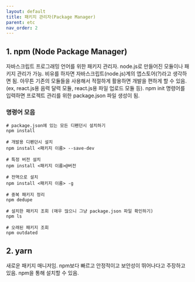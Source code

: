 ```yaml
---
layout: default
title: 패키지 관리자(Package Manager)
parent: etc
nav_order: 2
---
```


## 1. npm \(Node Package Manager\)

자바스크립트 프로그래밍 언어를 위한 패키지 관리자. node.js로 만들어진 모듈이나 패키지 관리가 가능. 비유를 하자면 자바스크립트\(node.js\)계의 앱스토어\(?\)라고 생각하면 됨. 아무튼 기존의 모듈들을 사용해서 적절하게 활용하면 개발을 편하게 할 수 있음. \(ex, react.js용 음력 달력 모듈, react.js용 파일 업로드 모듈 등\). npm init 명령어를 입력하면 프로젝트 관리를 위한 package.json 파일 생성이 됨.

### 명령어 모음

```text
# package.json에 있는 모든 디펜던시 설치하기
npm install

# 개발용 디펜던시 설치
npm install <패키지 이름> --save-dev

# 특정 버전 설치
npm install <패키지 이름>@버전

# 전역으로 설치
npm install <패키지 이름> -g

# 중복 패키지 정리
npm dedupe

# 설치한 패키지 조회 (매우 많으니 그냥 package.json 파일 확인하기)
npm ls

# 오래된 패키지 조회
npm outdated
```

## 2. yarn

새로운 패키지 매니저임. npm보다 빠르고 안정적이고 보안성이 뛰어나다고 주장하고 있음. npm을 통해 설치할 수 있음.
